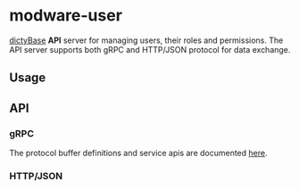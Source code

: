 # modware-user
[dictyBase](http://dictybase.org) **API** server for managing users, their
roles and permissions. The API server supports both gRPC and HTTP/JSON protocol
for data exchange.

## Usage

## API
### gRPC 
The protocol buffer definitions and service apis are documented
[here](https://github.com/dictyBase/dictybaseapis/tree/master/dictybase/user).

### HTTP/JSON

